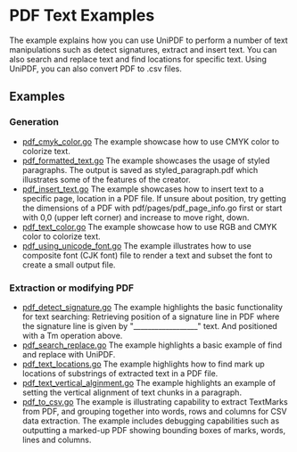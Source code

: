 # PDF Text Examples

The example explains how you can use UniPDF to perform a number of text manipulations such as detect signatures, extract and insert text. You can also search and replace text and find locations for specific text. Using UniPDF, you can also convert PDF to .csv files.

## Examples

### Generation
- [pdf_cmyk_color.go](pdf_cmyk_color.go) The example showcase how to use CMYK color to colorize text.
- [pdf_formatted_text.go](pdf_formatted_text.go) The example showcases the usage of styled paragraphs. The output is saved as styled_paragraph.pdf which illustrates some of the features of the creator.
- [pdf_insert_text.go](pdf_insert_text.go) The example showcases how to insert text to a specific page, location in a PDF file. If unsure about position, try getting the dimensions of a PDF with pdf/pages/pdf_page_info.go first or start with 0,0 (upper left corner) and increase to move right, down.
- [pdf_text_color.go](pdf_text_color.go) The example showcase how to use RGB and CMYK color to colorize text.
- [pdf_using_unicode_font.go](pdf_using_unicode_font.go) The example illustrates how to use composite font (CJK font) file to render a text and subset the font to create a small output file.

### Extraction or modifying PDF
- [pdf_detect_signature.go](pdf_detect_signature.go) The example highlights the basic functionality for text searching: Retrieving position of a signature line in PDF where the signature line is given by "__________________" text. And positioned with a Tm operation above.
- [pdf_search_replace.go](pdf_search_replace.go) The example highlights a basic example of find and replace with UniPDF.
- [pdf_text_locations.go](pdf_text_locations.go) The example highlights how to find mark up locations of substrings of extracted text in a PDF file.
- [pdf_text_vertical_alginment.go](pdf_text_vertical_alignment.go) The example highlights an example of setting the vertical alignment of text chunks in a paragraph.
- [pdf_to_csv.go](pdf_to_csv.go) The example is illustrating capability to extract TextMarks from PDF, and grouping together into words, rows and columns for CSV data extraction. The example includes debugging capabilities such as outputting a marked-up PDF showing bounding boxes of marks, words, lines and columns.
